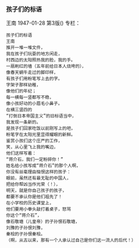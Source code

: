 ### 孩子们的标语
王南
1947-01-28
第3版()
专栏：

    孩子们的标语
    王南
    推开一堆一堆文件，
    我在孩子们玩耍的地方闲走，
    村西边的太阳照热我的脸，我的手。
    一扇刷红的墙（五年前给日本人烧垮的），
    像春天蜗牛走过的脚印样，
    有孩子们用粉笔写上去的字。
    字架子那样幼稚，
    像他们的年纪；
    每一横每一竖都写不稳，
    像小孩好动的小眉毛小鼻子。
    在横三竖四的
    “打倒日本帝国主义”的旧标语当中，
    我发现一条新的。
    是孩子们回家吃饭以前刚写上的吧，
    粉笔字在太阳光里显得耀眼的新鲜。
    鉴赏小孩们这个庄严的工作，
    笑，从心里飞上我的嘴边，
    他们这样写着：
    “蒋介石，我们一定粉碎你！”
    姓名给小孩写成“蒋介石”的那个人啊，
    你没有丝毫理由恼恨这样的孩子：
    眼前，虽然还有最无耻的中国人，
    把给你帮凶当作光荣（！），
    明天，就是你自己孩子的孩子，
    都要不承认你是他们祖先了！
    在小学校的历史课堂上，
    他们要用小拳头敲打着桌子，怒骂
    你这个“蒋介石”，
    像石敬塘（儿皇帝）的子孙恨石敬塘，
    刘豫的子孙恨刘豫，
    秦桧的子孙恨秦桧。
    （啊，从古以来，那有一个人承认过自己是你们这一流人的后代！）
